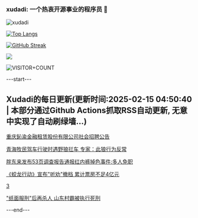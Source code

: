 ### xudadi: 一个热衷开源事业的程序员 👋

![xudadi](https://github-readme-stats-git-masterorgs-github-readme-stats-team.vercel.app/api?username=xudadi)

[![Top Langs](https://github-readme-stats.vercel.app/api/top-langs/?username=xudadi)](https://github.com/anuraghazra/github-readme-stats)

[![GitHub Streak](https://streak-stats.demolab.com?user=xudadi&locale=zh_Hans)](https://git.io/streak-stats)

![](https://raw.githubusercontent.com/xudadi/xudadi/main/assets/github-contribution-grid-snake.svg)

![VISITOR+COUNT](https://komarev.com/ghpvc/?username=xudadi&label=VISITOR+COUNT)


---start---

## Xudadi的每日更新(更新时间:2025-02-15 04:50:40 | 本部分通过Github Actions抓取RSS自动更新, 无意中实现了自动刷绿墙...)

[重庆鈊渝金融租赁股份有限公司社会招聘公告](https://www.gongkaoleida.com/article/2288821)

[青海牧民驾车行驶时遇野狼拦车 专家：此狼行为反常](https://m.163.com/news/article/JOCV7FPP051492T3.html)

[胖东来发布53页调查报告通报红内裤掉色事件:多人免职](https://m.163.com/news/article/JOCMQ0UQ0512B07B.html)

[《蛟龙行动》宣布"听劝"撤档 累计票房不足4亿元](https://m.163.com/news/article/JOCL0JPD0512B07B.html)

[3](https://m.163.com/touch/news/sub/domestic)

["纸面服刑"后再杀人 山东村霸被执行死刑](https://m.163.com/news/article/JOCPQS380512D3VJ.html)

---end---
